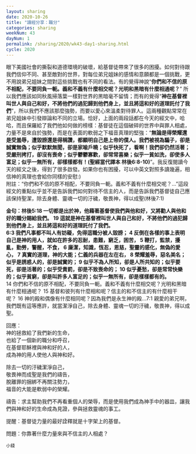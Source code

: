 ```yaml
---
layout: sharing
date: 2020-10-26
title: "讀經分享：職分"
categories: sharing
weekNum: 43
dayNum: 1
permalink: /sharing/2020/wk43-day1-sharing.html
cycle: 2020
---
```


眼下美國社會的撕裂和道德環境的破壞，給基督徒帶來了很多的困擾。如何對待跟我們信仰不同、甚至敵對的世界，對每位弟兄姐妹的感情和意願都是一個挑戰，更不用說弟兄姐妹之間對這些挑戰也有不同的看法。有的覺得神說“**你們和不信的原不相配，不要同負一軛。義和不義有什麼相交呢？光明和黑暗有什麼相通呢？**” 所以我們應該如同秋風掃落葉一樣對世界的黑暗毫不留情；而有的覺得“**神在基督裡叫世人與自己和好，不將他們的過犯歸到他們身上，並且將這和好的道理託付了我們**”，所以我們不應該那麼強勢，而要以愛心來溫柔對待罪人。這兩種觀點常常在弟兄姐妹中引發辯論和不同的立場。恰好，上面的兩段話都在今天的經文中，哈哈，而且保羅給了我們他如何做的榜樣：基督徒在這個破碎的世界中與罪人相處，力量不是來自於強勢，而是在表面的軟弱之下福音真理的堅強：“**無論是得榮耀還是受羞辱，遭毀謗還是得稱讚，都顯明自己是上帝的僕人。我們被視為騙子，卻是誠實無偽；似乎默默無聞，卻是家喻戶曉；似乎快死了，看啊！我們卻仍然活著；受嚴刑拷打，卻沒有喪命；似乎鬱鬱寡歡，卻常常喜樂；似乎一貧如洗，卻使多人富足；似乎一無所有，卻樣樣都有！(聖經當代譯本 林後6:8-10)**”。我反復閱讀今天的經文之後，得到了很多啟發。如果你也有困擾，可以中英文對照多讀幾遍，相信神的真理也會給你同樣的安慰:)  
附註：“你們和不信的原不相配，不要同負一軛。義和不義有什麼相交呢？...”這段經文的重點似乎並不是告訴我們如何對待不信主的人，而是告訴我們基督徒自己應該保持聖潔，除去身體、靈魂一切的汙穢，敬畏神，得以成聖(林後7:1)  

**金句：林後5:18 一切都是出於神，他藉著基督使我們與他和好，又將勸人與他和好的職分賜給我們。 19 這就是神在基督裡叫世人與自己和好，不將他們的過犯歸到他們身上，並且將這和好的道理託付了我們。  
6:3 我們凡事都不叫人有妨礙，免得這職分被人毀謗； 4 反倒在各樣的事上表明自己是神的用人，就如在許多的忍耐，患難，窮乏，困苦， 5 鞭打，監禁，擾亂，勤勞，警醒，不食， 6 廉潔，知識，恆忍，恩慈，聖靈的感化，無偽的愛心， 7 真實的道理，神的大能；仁義的兵器在左在右， 8 榮耀羞辱，惡名美名；似乎是誘惑人的，卻是誠實的； 9 似乎不為人所知，卻是人所共知的；似乎要死，卻是活著的；似乎受責罰，卻是不致喪命的； 10 似乎憂愁，卻是常常快樂的；似乎貧窮，卻是叫許多人富足的；似乎一無所有，卻是樣樣都有的。**  
14 你們和不信的原不相配，不要同負一軛。義和不義有什麼相交呢？光明和黑暗有什麼相通呢？ 15 基督和彼列有什麼相和呢？信主的和不信主的有什麼相干呢？ 16 神的殿和偶像有什麼相同呢？因為我們是永生神的殿...7:1 親愛的弟兄啊，我們既有這等應許，就當潔淨自己，除去身體、靈魂一切的汙穢，敬畏神，得以成聖。  

回應：  
神的拯救給了我們新的生命，  
也給了一個新的職分和呼召，  
在基督耶穌裡與神和好的人，  
成為神的用人使他人與神和好。  

除去一切的汙穢潔淨自己，  
敬畏神而成聖是我們的禱告，  
脫離罪的捆綁不再關注勢力，  
福音的大能是軟弱中的榮耀。  

禱告：求主幫助我們不再看重個人的榮辱，而是使用我們成為神手中的器皿，讓我們與神和好的生命成為見證，參與拯救靈魂的事工。  

提醒：基督徒力量的最好詮釋就是十字架上的基督。  

問題：你靠著什麼力量來與不信主的人相處？  

`小錢`

